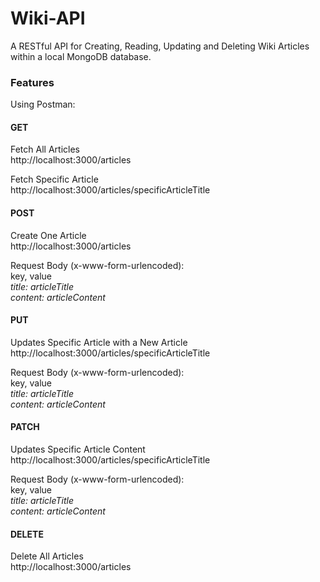 # Wiki-API

A RESTful API for Creating, Reading, Updating and Deleting Wiki Articles within a local MongoDB database.

### Features

Using Postman:

#### GET  
Fetch All Articles  
http://localhost:3000/articles  

Fetch Specific Article  
http://localhost:3000/articles/specificArticleTitle  

#### POST  
Create One Article  
http://localhost:3000/articles  

Request Body (x-www-form-urlencoded):  
key, value  
*title: articleTitle  
content: articleContent*  

#### PUT  
Updates Specific Article with a New Article  
http://localhost:3000/articles/specificArticleTitle  

Request Body (x-www-form-urlencoded):  
key, value  
*title: articleTitle  
content: articleContent*  

#### PATCH
Updates Specific Article Content
http://localhost:3000/articles/specificArticleTitle

Request Body (x-www-form-urlencoded):  
key, value  
*title: articleTitle  
content: articleContent*

#### DELETE  
Delete All Articles  
http://localhost:3000/articles  

